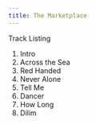 ```yaml
---
title: The Marketplace
---
```


Track Listing

1. Intro
2. Across the Sea
3. Red Handed
4. Never Alone
5. Tell Me
6. Dancer
7. How Long
8. Dilim
